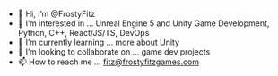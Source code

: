- 👋 Hi, I’m @FrostyFitz
- 👀 I’m interested in ... Unreal Engine 5 and Unity Game Development, Python, C++, React/JS/TS, DevOps
- 🌱 I’m currently learning ... more about Unity
- 💞️ I’m looking to collaborate on ... game dev projects
- 📫 How to reach me ... fitz@frostyfitzgames.com

<!---
FrostyFitz/FrostyFitz is a ✨ special ✨ repository because its `README.md` (this file) appears on your GitHub profile.
You can click the Preview link to take a look at your changes.
--->
